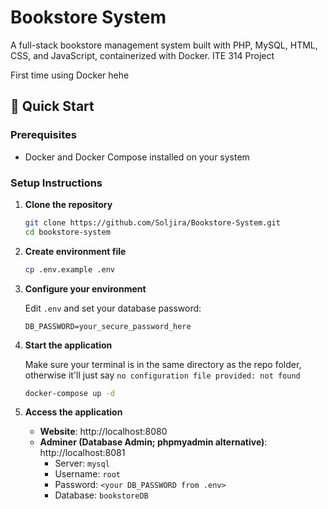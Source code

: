 # Bookstore System

A full-stack bookstore management system built with PHP, MySQL, HTML, CSS, and JavaScript, containerized with Docker.
ITE 314 Project

First time using Docker hehe

## 🚀 Quick Start

### Prerequisites
- Docker and Docker Compose installed on your system

### Setup Instructions

1. **Clone the repository**
   ```bash
   git clone https://github.com/Soljira/Bookstore-System.git
   cd bookstore-system
   ```

2. **Create environment file**
   ```bash
   cp .env.example .env
   ```

3. **Configure your environment**
   
   Edit `.env` and set your database password:
   ```env
   DB_PASSWORD=your_secure_password_here
   ```

4. **Start the application**
    
    Make sure your terminal is in the same directory as the repo folder, otherwise it'll just
    say `no configuration file provided: not found`
   ```bash
   docker-compose up -d
   ```

5. **Access the application**
   - **Website**: http://localhost:8080
   - **Adminer (Database Admin; phpmyadmin alternative)**: http://localhost:8081
     - Server: `mysql`
     - Username: `root`
     - Password: `<your DB_PASSWORD from .env>`
     - Database: `bookstoreDB`